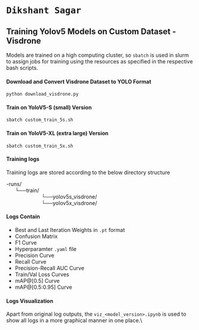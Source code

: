 # `Dikshant Sagar`

## Training Yolov5 Models on Custom Dataset - <b>Visdrone</b>



Models are trained on a high computing cluster, so `sbatch` is used in slurm to assign jobs for training using the resources as specified in the respective bash scripts.

#### Download and Convert Visdrone Dataset to YOLO Format
` python download_visdrone.py `

#### Train on YoloV5-S (small) Version
` sbatch custom_train_5s.sh `

#### Train on YoloV5-XL (extra large) Version
` sbatch custom_train_5x.sh `



#### Training logs

Training logs are stored according to the below directory structure

-runs/\
&nbsp;&nbsp;&nbsp;&nbsp;&nbsp;&nbsp;└──train/\
&nbsp;&nbsp;&nbsp;&nbsp;&nbsp;&nbsp;&nbsp;&nbsp;&nbsp;&nbsp;&nbsp;&nbsp;&nbsp;&nbsp;&nbsp;&nbsp;&nbsp;&nbsp;&nbsp;&nbsp;&nbsp;&nbsp;&nbsp;&nbsp;└──yolov5s_visdrone/\
&nbsp;&nbsp;&nbsp;&nbsp;&nbsp;&nbsp;&nbsp;&nbsp;&nbsp;&nbsp;&nbsp;&nbsp;&nbsp;&nbsp;&nbsp;&nbsp;&nbsp;&nbsp;&nbsp;&nbsp;&nbsp;&nbsp;&nbsp;&nbsp;└──yolov5x_visdrone/


#### Logs Contain

  - Best and Last Iteration Weights in `.pt` format
  - Confusion Matrix
  - F1 Curve
  - Hyperparamter `.yaml` file
  - Precision Curve
  - Recall Curve
  - Precision-Recall AUC Curve
  - Train/Val Loss Curves
  - mAP@[0.5] Curve
  - mAP@[0.5:0.95] Curve

#### Logs Visualization

Apart from original log outputs, the `viz_<model_version>.ipynb` is used to show all logs in a more graphical manner in one place.\




